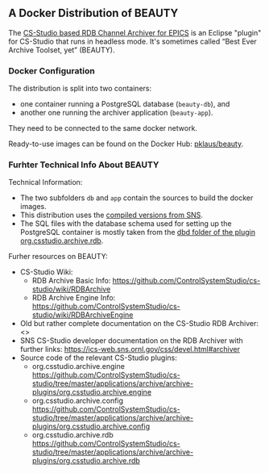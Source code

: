 ## A Docker Distribution of BEAUTY

The [CS-Studio based RDB Channel Archiver for EPICS][css-rdb]
is an Eclipse "plugin" for CS-Studio that runs in headless mode.
It's sometimes called “Best Ever Archive Toolset, yet” (BEAUTY).

### Docker Configuration

The distribution is split into two containers:

* one container running a PostgreSQL database  (`beauty-db`), and
* another one running the archiver application (`beauty-app`).

They need to be connected to the same docker network.

Ready-to-use images can be found on the Docker Hub: [pklaus/beauty][].

### Furhter Technical Info About BEAUTY

Technical Information:

* The two subfolders `db` and `app` contain the sources to build the docker images.
* This distribution uses the [compiled versions from SNS][sns-dist].
* The SQL files with the database schema used for setting up the PostgreSQL container
  is mostly taken from the [dbd folder of the plugin org.csstudio.archive.rdb][dbd].

Furher resources on BEAUTY:

* CS-Studio Wiki:
    * RDB Archive Basic  Info: <https://github.com/ControlSystemStudio/cs-studio/wiki/RDBArchive>
    * RDB Archive Engine Info: <https://github.com/ControlSystemStudio/cs-studio/wiki/RDBArchiveEngine>
* Old but rather complete documentation on the CS-Studio RDB Archiver: <>
* SNS CS-Studio developer documentation on the RDB Archiver with further links: <https://ics-web.sns.ornl.gov/css/devel.html#archiver>
* Source code of the relevant CS-Studio plugins:
    * org.csstudio.archive.engine <https://github.com/ControlSystemStudio/cs-studio/tree/master/applications/archive/archive-plugins/org.csstudio.archive.engine>
    * org.csstudio.archive.config <https://github.com/ControlSystemStudio/cs-studio/tree/master/applications/archive/archive-plugins/org.csstudio.archive.config>
    * org.csstudio.archive.rdb <https://github.com/ControlSystemStudio/cs-studio/tree/master/applications/archive/archive-plugins/org.csstudio.archive.rdb>

[css-rdb]: http://cs-studio.sourceforge.net/docbook/ch11.html
[dbd]: https://github.com/ControlSystemStudio/cs-studio/tree/master/applications/archive/archive-plugins/org.csstudio.archive.rdb/dbd
[sns-dist]: https://ics-web.sns.ornl.gov/css/updates/apps/?C=N;O=A
[pklaus/beauty]: https://hub.docker.com/r/pklaus/beauty/

